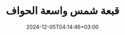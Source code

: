 ---
title: "قبعة شمس واسعة الحواف"
date: 2024-12-05T04:14:46+03:00
draft: false
pargraph1: "حافظ على برودة ورأسك محميًا من أشعة الشمس الضارة مع قبعتنا الشمسية واسعة الحواف. صُممت هذه القبعة لتوفير أقصى قدر من الحماية والراحة أثناء العمل في الأماكن المفتوحة. مصنوعة من قماش خفيف الوزن وقابل للتنفس، هذه القبعة تضمن لك شعوراً بالانتعاش والراحة طوال اليوم."
pargraph2: "
    تم تصميم قبعتنا الشمسية لتكون عصرية وأنيقة في نفس الوقت. فهي تتميز بتصميمها الواسع الذي يوفر حماية شاملة لوجهك ورقبتك، مما يقلل من خطر الإصابة بحروق الشمس. كما أنها خفيفة الوزن وسهلة الحمل، مما يجعلها مثالية للاستخدام اليومي.
"
heroImg: "../../images/product/cap/main.png"
image1: "../../images/product/cap/image1.png"
image2: "../../images/product/cap/image2.png"
image3: "../../images/product/cap/image3.png"
image4: "../../images/product/cap/image4.png"
---